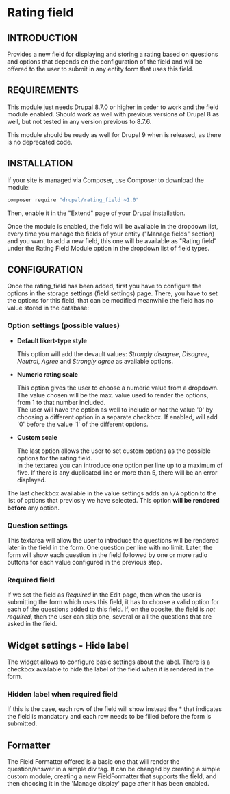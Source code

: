 # Rating field

## INTRODUCTION 

Provides a new field for displaying and storing a rating based on questions
and options that depends on the configuration of the field and will be offered
to the user to submit in any entity form that uses this field.

## REQUIREMENTS

This module just needs Drupal 8.7.0 or higher in order to work and the field
module enabled.
Should work as well with previous versions of Drupal 8 as well, but not tested
in any version previous to 8.7.6.

This module should be ready as well for Drupal 9 when is released, as there is
no deprecated code.

## INSTALLATION

If your site is managed via Composer, use Composer to download the module:

```sh
composer require "drupal/rating_field ~1.0"
```

Then, enable it in the "Extend" page of your Drupal installation.

Once the module is enabled, the field will be available in the dropdown list,
every time you manage the fields of your entity ("Manage fields" section) and
you want to add a new field, this one will be available as "Rating field" under
the Rating Field Module option in the dropdown list of field types.

## CONFIGURATION

Once the rating_field has been added, first you have to configure the options
in the storage settings (field settings) page.
There, you have to set the options for this field, that can be modified
meanwhile the field has no value stored in the database:

### Option settings (possible values)

- **Default likert-type style**
   
   This option will add the devault values: *Strongly disagree*, *Disagree*,
   *Neutral*, *Agree* and *Strongly agree* as available options.

- **Numeric rating scale**
   
   This option gives the user to choose a numeric value from a dropdown.  
   The value chosen will be the max. value used to render the options, from 1
   to that number included.  
   The user will have the option as well to include or not the value '0' by
   choosing a different option in a separate checkbox. If enabled, will add '0'
   before the value '1' of the different options.

- **Custom scale**

   The last option allows the user to set custom options as the possible
   options for the rating field.  
   In the textarea you can introduce one option per line up to a maximum of
   five. If there is any duplicated line or more than 5, there will be an
   error displayed.

The last checkbox available in the value settings adds an `N/A` option to
the list of options that previosly we have selected. This option **will be
rendered before** any option.


### Question settings

This textarea will allow the user to introduce the questions will be rendered
later in the field in the form. One question per line with no limit.
Later, the form will show each question in the field followed by one or more
radio buttons for each value configured in the previous step.

### Required field

If we set the field as *Required* in the Edit page, then when the user is
submitting the form which uses this field, it has to choose a valid option
for each of the questions added to this field.
If, on the oposite, the field is *not required*, then the user can skip one,
several or all the questions that are asked in the field.

## Widget settings - Hide label

The widget allows to configure basic settings about the label. There is a
checkbox available to hide the label of the field when it is rendered in
the form.

### Hidden label when required field

If this is the case, each row of the field will show instead the * that
indicates the field is mandatory and each row needs to be filled before
the form is submitted.

## Formatter

The Field Formatter offered is a basic one that will render the question/answer
in a simple div tag. It can be changed by creating a simple custom module,
creating a new FieldFormatter that supports the field, and then choosing it in
the 'Manage display' page after it has been enabled.
